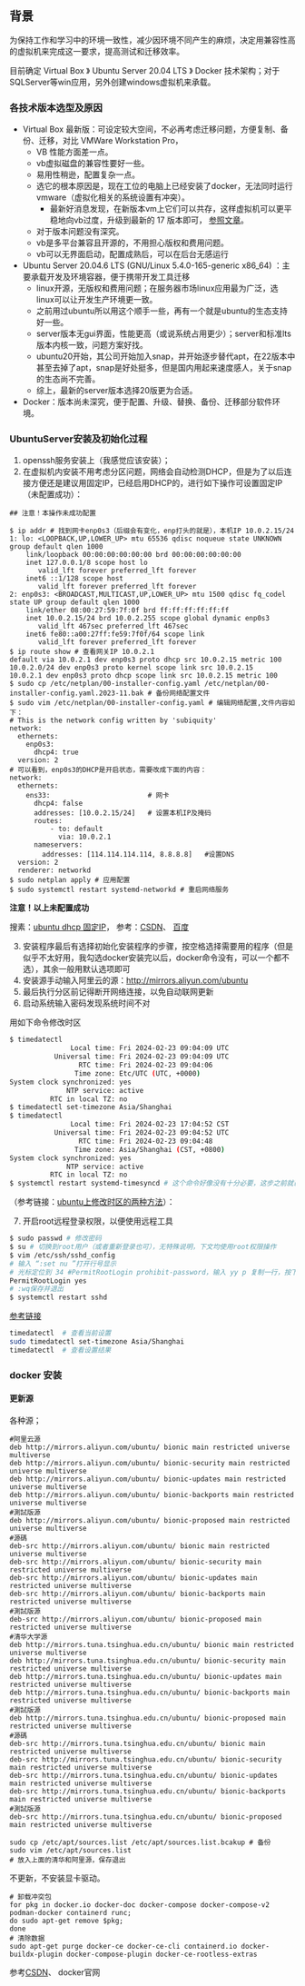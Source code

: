 ## 背景

为保持工作和学习中的环境一致性，减少因环境不同产生的麻烦，决定用兼容性高的虚拟机来完成这一要求，提高测试和迁移效率。

目前确定 Virtual Box 》 Ubuntu Server 20.04 LTS 》 Docker 技术架构；对于SQLServer等win应用，另外创建windows虚拟机来承载。

### 各技术版本选型及原因

* Virtual Box 最新版：可设定较大空间，不必再考虑迁移问题，方便复制、备份、迁移，对比 VMWare Workstation Pro，
    * VB 性能方面差一点。
    * vb虚拟磁盘的兼容性要好一些。
    * 易用性稍逊，配置复杂一点。
    * 选它的根本原因是，现在工位的电脑上已经安装了docker，无法同时运行vmware（虚拟化相关的系统设置有冲突）。
        * 最新好消息发现，在新版本vm上它们可以共存，这样虚拟机可以更平稳地向vb过度，升级到最新的 17 版本即可，
          [参照文章](https://blog.csdn.net/longfengshuanwu/article/details/133126116)。
    * 对于版本问题没有深究。
    * vb是多平台兼容且开源的，不用担心版权和费用问题。
    * vb可以无界面启动，配置成熟后，可以在后台无感运行
* Ubuntu Server 20.04.6 LTS (GNU/Linux 5.4.0-165-generic x86_64) ：主要承载开发及环境容器，便于携带开发工具迁移
    * linux开源，无版权和费用问题；在服务器市场linux应用最为广泛，选linux可以让开发生产环境更一致。
    * 之前用过ubuntu所以用这个顺手一些，再有一个就是ubuntu的生态支持好一些。
    * server版本无gui界面，性能更高（或说系统占用更少）；server和标准lts版本内核一致，问题方案好找。
    * ubuntu20开始，其公司开始加入snap，并开始逐步替代apt，在22版本中甚至去掉了apt，snap是好处挺多，但是国内用起来速度感人，关于snap的生态尚不完善。
    * 综上，最新的server版本选择20版更为合适。
* Docker：版本尚未深究，便于配置、升级、替换、备份、迁移部分软件环境。

### UbuntuServer安装及初始化过程

1. openssh服务安装上（我感觉应该安装）；
2. 在虚拟机内安装不用考虑分区问题，网络会自动检测DHCP，但是为了以后连接方便还是建议用固定IP，已经启用DHCP的，进行如下操作可设置固定IP（未配置成功）：

```shell
## 注意！本操作未成功配置

$ ip addr # 找到网卡enp0s3（后缀会有变化，enp打头的就是），本机IP 10.0.2.15/24
1: lo: <LOOPBACK,UP,LOWER_UP> mtu 65536 qdisc noqueue state UNKNOWN group default qlen 1000
    link/loopback 00:00:00:00:00:00 brd 00:00:00:00:00:00
    inet 127.0.0.1/8 scope host lo
       valid_lft forever preferred_lft forever
    inet6 ::1/128 scope host
       valid_lft forever preferred_lft forever
2: enp0s3: <BROADCAST,MULTICAST,UP,LOWER_UP> mtu 1500 qdisc fq_codel state UP group default qlen 1000
    link/ether 08:00:27:59:7f:0f brd ff:ff:ff:ff:ff:ff
    inet 10.0.2.15/24 brd 10.0.2.255 scope global dynamic enp0s3
       valid_lft 467sec preferred_lft 467sec
    inet6 fe80::a00:27ff:fe59:7f0f/64 scope link
       valid_lft forever preferred_lft forever
$ ip route show # 查看网关IP 10.0.2.1
default via 10.0.2.1 dev enp0s3 proto dhcp src 10.0.2.15 metric 100
10.0.2.0/24 dev enp0s3 proto kernel scope link src 10.0.2.15
10.0.2.1 dev enp0s3 proto dhcp scope link src 10.0.2.15 metric 100
$ sudo cp /etc/netplan/00-installer-config.yaml /etc/netplan/00-installer-config.yaml.2023-11.bak # 备份网络配置文件
$ sudo vim /etc/netplan/00-installer-config.yaml # 编辑网络配置,文件内容如下：
# This is the network config written by 'subiquity'
network:
  ethernets:
    enp0s3:
      dhcp4: true
  version: 2
# 可以看到，enp0s3的DHCP是开启状态，需要改成下面的内容：
network:  
  ethernets:    
    ens33:                        # 网卡
      dhcp4: false      
      addresses: [10.0.2.15/24]   # 设置本机IP及掩码
      routes:
          - to: default
            via: 10.0.2.1
      nameservers:        
        addresses: [114.114.114.114, 8.8.8.8]   #设置DNS  
  version: 2
  renderer: networkd
$ sudo netplan apply # 应用配置
$ sudo systemctl restart systemd-networkd # 重启网络服务
```
**注意！以上未配置成功**

搜素：[ubuntu dhcp 固定IP](https://www.baidu.com/s?wd=ubuntu+dhcp+%E5%9B%BA%E5%AE%9AIP&ie=UTF-8&tn=62095104_26_oem_dg)，
参考：[CSDN](https://blog.csdn.net/WwwALlll/article/details/133280034)、
[百度](https://baijiahao.baidu.com/s?id=1774340357193047656&wfr=spider&for=pc)

[//]: # (todo 暂时不知道上边这两条命令好不好使，也有只说明到倒二，没有最后这条命令的，都执行了，有问题再说)

3. 安装程序最后有选择初始化安装程序的步骤，按空格选择需要用的程序（但是似乎不太好用，我勾选docker安装完以后，docker命令没有，可以一个都不选），其余一般用默认选项即可
4. 安装源手动输入阿里云的源：http://mirrors.aliyun.com/ubuntu
5. 最后执行分区前记得断开网络连接，以免自动联网更新
6. 启动系统输入密码发现系统时间不对

用如下命令修改时区

```Bash
$ timedatectl
               Local time: Fri 2024-02-23 09:04:09 UTC
           Universal time: Fri 2024-02-23 09:04:09 UTC
                 RTC time: Fri 2024-02-23 09:04:06
                Time zone: Etc/UTC (UTC, +0000)
System clock synchronized: yes
              NTP service: active
          RTC in local TZ: no
$ timedatectl set-timezone Asia/Shanghai
$ timedatectl
               Local time: Fri 2024-02-23 17:04:52 CST
           Universal time: Fri 2024-02-23 09:04:52 UTC
                 RTC time: Fri 2024-02-23 09:04:48
                Time zone: Asia/Shanghai (CST, +0800)
System clock synchronized: yes
              NTP service: active
          RTC in local TZ: no
$ systemctl restart systemd-timesyncd # 这个命令好像没有十分必要，这步之前就已经改过来了
```

（参考链接：[ubuntu上修改时区的两种方法](https://blog.csdn.net/kaka_buka/article/details/131540461)）：

7. 开启root远程登录权限，以便使用远程工具

```Bash
$ sudo passwd # 修改密码
$ su # 切换到root用户（或者重新登录也可），无特殊说明，下文均使用root权限操作
$ vim /etc/ssh/sshd_config
# 输入 “:set nu ”打开行号显示
# 光标定位到 34 #PermitRootLogin prohibit-password，输入 yy p 复制一行，按下i编辑，修改为：
PermitRootLogin yes
# :wq保存并退出
$ systemctl restart sshd
```
[参考链接](https://blog.csdn.net/m0_55905467/article/details/133744201)


```Bash
timedatectl  # 查看当前设置
sudo timedatectl set-timezone Asia/Shanghai
timedatectl  # 查看设置结果
```

### docker 安装

#### 更新源

各种源；

```shell
#阿里云源
deb http://mirrors.aliyun.com/ubuntu/ bionic main restricted universe multiverse
deb http://mirrors.aliyun.com/ubuntu/ bionic-security main restricted universe multiverse
deb http://mirrors.aliyun.com/ubuntu/ bionic-updates main restricted universe multiverse
deb http://mirrors.aliyun.com/ubuntu/ bionic-backports main restricted universe multiverse
#測試版源
deb http://mirrors.aliyun.com/ubuntu/ bionic-proposed main restricted universe multiverse
#源碼
deb-src http://mirrors.aliyun.com/ubuntu/ bionic main restricted universe multiverse
deb-src http://mirrors.aliyun.com/ubuntu/ bionic-security main restricted universe multiverse
deb-src http://mirrors.aliyun.com/ubuntu/ bionic-updates main restricted universe multiverse
deb-src http://mirrors.aliyun.com/ubuntu/ bionic-backports main restricted universe multiverse
#測試版源
deb-src http://mirrors.aliyun.com/ubuntu/ bionic-proposed main restricted universe multiverse
#清华大学源
deb http://mirrors.tuna.tsinghua.edu.cn/ubuntu/ bionic main restricted universe multiverse
deb http://mirrors.tuna.tsinghua.edu.cn/ubuntu/ bionic-security main restricted universe multiverse
deb http://mirrors.tuna.tsinghua.edu.cn/ubuntu/ bionic-updates main restricted universe multiverse
deb http://mirrors.tuna.tsinghua.edu.cn/ubuntu/ bionic-backports main restricted universe multiverse
#測試版源
deb http://mirrors.tuna.tsinghua.edu.cn/ubuntu/ bionic-proposed main restricted universe multiverse
#源碼
deb-src http://mirrors.tuna.tsinghua.edu.cn/ubuntu/ bionic main restricted universe multiverse
deb-src http://mirrors.tuna.tsinghua.edu.cn/ubuntu/ bionic-security main restricted universe multiverse
deb-src http://mirrors.tuna.tsinghua.edu.cn/ubuntu/ bionic-updates main restricted universe multiverse
deb-src http://mirrors.tuna.tsinghua.edu.cn/ubuntu/ bionic-backports main restricted universe multiverse
#測試版源
deb-src http://mirrors.tuna.tsinghua.edu.cn/ubuntu/ bionic-proposed main restricted universe multiverse
```

```shell
sudo cp /etc/apt/sources.list /etc/apt/sources.list.bcakup # 备份
sudo vim /etc/apt/sources.list
# 放入上面的清华和阿里源，保存退出
```

不更新，不安装显卡驱动。


```shell
# 卸载冲突包
for pkg in docker.io docker-doc docker-compose docker-compose-v2 podman-docker containerd runc; 
do sudo apt-get remove $pkg; 
done
# 清除数据
sudo apt-get purge docker-ce docker-ce-cli containerd.io docker-buildx-plugin docker-compose-plugin docker-ce-rootless-extras

```



参考[CSDN](https://blog.csdn.net/m0_49336687/article/details/123953726)、
docker官网
